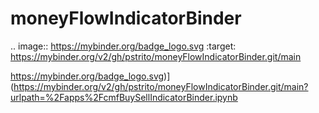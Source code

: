 # moneyFlowIndicatorBinder
.. image:: https://mybinder.org/badge_logo.svg
 :target: https://mybinder.org/v2/gh/pstrito/moneyFlowIndicatorBinder.git/main

https://mybinder.org/badge_logo.svg)](https://mybinder.org/v2/gh/pstrito/moneyFlowIndicatorBinder.git/main?urlpath=%2Fapps%2FcmfBuySellIndicatorBinder.ipynb
